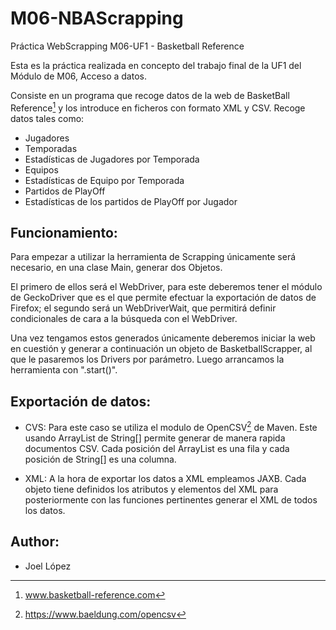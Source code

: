 # M06-NBAScrapping
Práctica WebScrapping M06-UF1 - Basketball Reference

Esta es la práctica realizada en concepto del trabajo final de la UF1 del Módulo de M06, Acceso a datos.

Consiste en un programa que recoge datos de la web de BasketBall Reference[^1] y los introduce en ficheros con
formato XML y CSV.
Recoge datos tales como:
- Jugadores
- Temporadas
- Estadísticas de Jugadores por Temporada
- Equipos
- Estadísticas de Equipo por Temporada
- Partidos de PlayOff
- Estadísticas de los partidos de PlayOff por Jugador

<h2> Funcionamiento: </h2>

Para empezar a utilizar la herramienta de Scrapping únicamente será necesario, en una clase Main, generar dos Objetos.

El primero de ellos será el WebDriver, para este deberemos tener el módulo de GeckoDriver que es el que permite efectuar la exportación de datos de Firefox; el segundo será un WebDriverWait, que permitirá definir condicionales de cara a la búsqueda con el WebDriver.

Una vez tengamos estos generados únicamente deberemos iniciar la web en cuestión y generar a continuación un objeto de BasketballScrapper, al que le pasaremos los Drivers por parámetro. Luego arrancamos la herramienta con ".start()".

<h2> Exportación de datos: </h2>

- CVS: Para este caso se utiliza el modulo de OpenCSV[^2] de Maven. Este usando ArrayList de String[] permite generar de manera rapida documentos CSV. Cada posición del ArrayList es una fila y cada posición de String[] es una columna.

- XML: A la hora de exportar los datos a XML empleamos JAXB. Cada objeto tiene definidos los atributos y elementos del XML para posteriormente con las funciones pertinentes generar el XML de todos los datos.

<h2> Author: </h2>

- Joel López

[^1]: www.basketball-reference.com
[^2]: https://www.baeldung.com/opencsv
